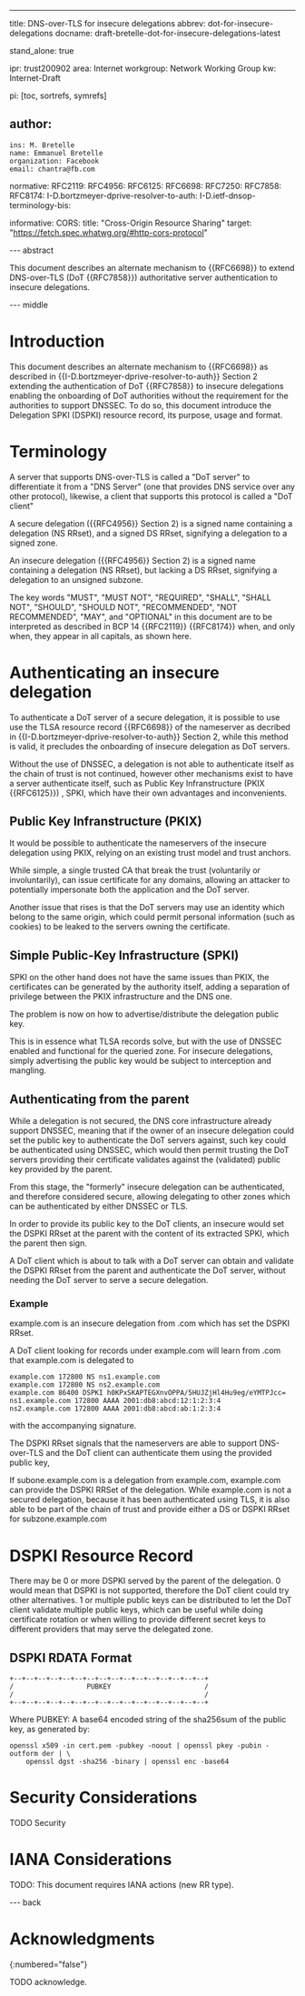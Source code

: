 ---
title: DNS-over-TLS for insecure delegations
abbrev: dot-for-insecure-delegations
docname: draft-bretelle-dot-for-insecure-delegations-latest

stand_alone: true

ipr: trust200902
area: Internet
workgroup: Network Working Group
kw: Internet-Draft

pi: [toc, sortrefs, symrefs]

author:
 -
    ins: M. Bretelle
    name: Emmanuel Bretelle
    organization: Facebook
    email: chantra@fb.com

normative:
  RFC2119:
  RFC4956:
  RFC6125:
  RFC6698:
  RFC7250:
  RFC7858:
  RFC8174:
  I-D.bortzmeyer-dprive-resolver-to-auth:
  I-D.ietf-dnsop-terminology-bis:

informative:
  CORS:
    title: "Cross-Origin Resource Sharing"
    target: "https://fetch.spec.whatwg.org/#http-cors-protocol"

--- abstract

This document describes an alternate mechanism to {{RFC6698}} to extend
DNS-over-TLS (DoT {{RFC7858}}) authoritative server authentication to insecure
delegations.

--- middle

# Introduction

This document describes an alternate mechanism to {{RFC6698}} as described in
{{I-D.bortzmeyer-dprive-resolver-to-auth}} Section 2 extending the
authentication of DoT {{RFC7858}} to insecure delegations enabling the
onboarding of DoT authorities without the requirement for the authorities to
support DNSSEC.
To do so, this document introduce the Delegation SPKI (DSPKI) resource record,
its purpose, usage and format.

# Terminology

A server that supports DNS-over-TLS is called a "DoT server" to differentiate
it from a "DNS Server" (one that provides DNS service over any other protocol),
likewise, a client that supports this protocol is called a "DoT client"

A secure delegation ({{RFC4956}} Section 2) is a signed name containing a
delegation (NS RRset), and a signed DS RRset, signifying a delegation to a
signed zone.

An insecure delegation ({{RFC4956}} Section 2) is a signed name containing a
delegation (NS RRset), but lacking a DS RRset, signifying a delegation to an
unsigned subzone.

The key words "MUST", "MUST NOT", "REQUIRED", "SHALL", "SHALL NOT",
"SHOULD", "SHOULD NOT", "RECOMMENDED", "NOT RECOMMENDED", "MAY",
and "OPTIONAL" in this document are to be interpreted as described in
BCP 14 {{RFC2119}} {{RFC8174}} when, and only when, they
appear in all capitals, as shown here.

# Authenticating an insecure delegation

To authenticate a DoT server of a secure delegation, it is possible to use use
the TLSA resource record {{RFC6698}} of the nameserver as decribed in
{{I-D.bortzmeyer-dprive-resolver-to-auth}} Section 2, while this method
is valid, it precludes the onboarding of insecure delegation as DoT servers.

Without the use of DNSSEC, a delegation is not able to authenticate itself as
the chain of trust is not continued, however other mechanisms exist to have a
server authenticate itself, such as Public Key Infranstructure
(PKIX {{RFC6125}}) , SPKI, which have their own advantages and
inconvenients.

## Public Key Infranstructure (PKIX)

It would be possible to authenticate the nameservers of the insecure delegation
using PKIX, relying on an existing trust model and trust anchors.

While simple, a single trusted CA that break the trust (voluntarily or
involuntarily), can issue certificate for any domains, allowing an attacker to
potentially impersonate both the application and the DoT server.

Another issue that rises is that the DoT servers may use an identity which belong
to the same origin, which could permit personal information (such as cookies) to
be leaked to the servers owning the certificate.


## Simple Public-Key Infrastructure (SPKI)

SPKI on the other hand does not have the same issues than PKIX, the certificates
can be generated by the authority itself, adding a separation of privilege
between the PKIX infrastructure and the DNS one.

The problem is now on how to advertise/distribute the delegation public key.

This is in essence what TLSA records solve, but with the use of DNSSEC enabled
and functional for the queried zone.
For insecure delegations, simply advertising the public key would be subject to
interception and mangling.

## Authenticating from the parent

While a delegation is not secured, the DNS core infrastructure already support
DNSSEC, meaning that if the owner of an insecure delegation could set the public
key to authenticate the DoT servers against, such key could be authenticated
using DNSSEC, which would then permit trusting the DoT servers providing their
certificate validates against the (validated) public key provided by the parent.

From this stage, the "formerly" insecure delegation can be authenticated, and
therefore considered secure, allowing delegating to other zones which can
be authenticated by either DNSSEC or TLS.

In order to provide its public key to the DoT clients, an insecure would set
the DSPKI RRset at the parent with the content of its extracted SPKI, which
the parent then sign.

A DoT client which is about to talk with a DoT server can obtain and validate
the DSPKI RRset from the parent and authenticate the DoT server, without needing
the DoT server to serve a secure delegation.

### Example

example.com is an insecure delegation from .com which has set the DSPKI RRset.

A DoT client looking for records under example.com will learn from .com that
example.com is delegated to

~~~~
example.com 172800 NS ns1.example.com
example.com 172800 NS ns2.example.com
example.com 86400 DSPKI h0KPxSKAPTEGXnvOPPA/5HUJZjHl4Hu9eg/eYMTPJcc=
ns1.example.com 172800 AAAA 2001:db8:abcd:12:1:2:3:4
ns2.example.com 172800 AAAA 2001:db8:abcd:ab:1:2:3:4
~~~~

with the accompanying signature.

The DSPKI RRset signals that the nameservers are able to support DNS-over-TLS
and the DoT client can authenticate them using the provided public key,

If subone.example.com is a delegation from example.com, example.com can provide
the DSPKI RRSet of the delegation. While example.com is not a secured delegation,
because it has been authenticated using TLS, it is also able to be part of the
chain of trust and provide either a DS or DSPKI RRset for subzone.example.com

# DSPKI Resource Record

There may be 0 or more DSPKI served by the parent of the delegation. 0 would
mean that DSPKI is not supported, therefore the DoT client could try other
alternatives.
1 or multiple public keys can be distributed to let the DoT client validate
multiple public keys, which can be useful while doing certificate rotation or
when willing to provide different secret keys to different providers that
may serve the delegated zone.

## DSPKI RDATA Format

~~~~
+--+--+--+--+--+--+--+--+--+--+--+--+--+--+--+--+
/                  PUBKEY                       /
/                                               /
+--+--+--+--+--+--+--+--+--+--+--+--+--+--+--+--+
~~~~


Where PUBKEY: A base64 encoded string of the sha256sum of the public key, as
generated by:
~~~~
openssl x509 -in cert.pem -pubkey -noout | openssl pkey -pubin -outform der | \
    openssl dgst -sha256 -binary | openssl enc -base64
~~~~


# Security Considerations

TODO Security


# IANA Considerations

TODO: This document requires IANA actions (new RR type).



--- back

# Acknowledgments
{:numbered="false"}

TODO acknowledge.

